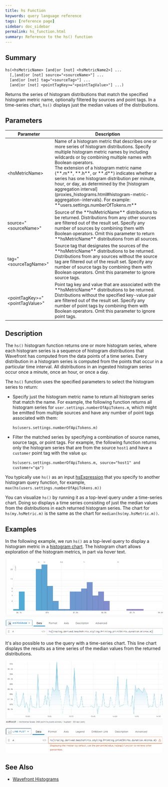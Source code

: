 ```yaml
---
title: hs Function
keywords: query language reference
tags: [reference page]
sidebar: doc_sidebar
permalink: hs_function.html
summary: Reference to the hs() function
---
```

## Summary
```
hs(<hsMetricName> [and|or [not] <hsMetricName2>] ...
  [,|and|or [not] source="<sourceName>"] ...
  [and|or [not] tag="<sourceTag>"] ...
  [and|or [not] <pointTagKey>="<pointTagValue>"] ...)
```

Returns the series of histogram distributions that match the specified histogram metric name, optionally filtered by sources and point tags.
In a time-series chart, `hs()` displays just the median values of the distributions.


## Parameters


<table style="width: 100%;">
<thead>
<tr><th width="30%">Parameter</th><th width="70%">Description</th></tr>
</thead>
<tbody>
<tr>
<td markdown="span">&lt;hsMetricName&gt;</td>
<td markdown="span">Name of a histogram metric that describes one or more series of histogram distributions. Specify multiple histogram metric names by including wildcards or by combining multiple names with Boolean operators.
<br>The extension of a histogram metric name (**.m**, **.h**, or **.d**) indicates whether a series has one histogram distribution per minute, hour, or day, as determined by the [histogram aggregation interval](proxies_histograms.html#histogram-metric-aggregation-intervals). For example: **users.settings.numberOfTokens.m**
</td></tr>
<tr>
<td>source="&lt;sourceName&gt;"</td>
<td markdown="span">Source of the **hsMetricName** distributions to be returned. Distributions from any other sources are filtered out of the result set. Specify any number of sources by combining them with Boolean operators. Omit this parameter to return **hsMetricName** distributions from all sources.</td>
</tr>
<tr>
<td>tag="&lt;sourceTagName&gt;"</td>
<td markdown="span">Source tag that designates the sources of the **hsMetricName** distributions to be returned. Distributions from any sources without the source tag are filtered out of the result set. Specify any number of source tags by combining them with Boolean operators. Omit this parameter to ignore source tags.</td>
</tr>
<tr>
<td>&lt;pointTagKey&gt;="&lt;pointTagValue&gt;"</td>
<td markdown="span">Point tag key and value that are associated with the **hsMetricName** distributions to be returned. Distributions without the specified key-value pair are filtered out of the result set. Specify any number of point tags by combining them with Boolean operators. Omit this parameter to ignore point tags.</td>
</tr>
</tbody>
</table>


## Description

The `hs()` histogram function returns one or more histogram series, where each histogram series is a sequence of histogram distributions that Wavefront has computed from the data points of a time series. Every distribution in a histogram series is computed from the points that occur in a particular time interval. All distributions in an ingested histogram series occur once a minute, once an hour, or once a day.

The `hs()` function uses the specified parameters to select the histogram series to return:
* Specify just the histogram metric name to return all histogram series that match the name. For example, the following function returns all histogram series for `user.settings.numberOfApiTokens.m`, which might be emitted from multiple sources and have any number of point tags associated with them:

  ```
  hs(users.settings.numberOfApiTokens.m)
  ```

* Filter the matched series by specifying a combination of source names, source tags, or point tags. For example, the following function returns only the histogram series that are from the source `host1` and have a `customer` point tag with the value `qa`:

  ```
  hs(users.settings.numberOfApiTokens.m, source="host1" and customer="qa")
  ```

You typically use `hs()` as an input [hsExpression](query_language_reference.html#query-expressions) that you specify to another histogram query function, for example, `max(hs(users.settings.numberOfApiTokens.m))`

You can visualize `hs()` by running it as a top-level query under a time-series chart. Doing so displays a time series consisting of just the median values from the distributions in each returned histogram series. The chart for `hs(my.hsMetric.m)` is the same as the chart for `median(hs(my.hsMetric.m))`.


## Examples

In the following example, we run `hs()` as a top-level query to display a histogram metric in a [histogram chart](ui_chart_reference.html#histogram-chart). The histogram chart allows exploration of the histogram metrics, in part via hover text. 

![hs function histogram chart](images/hs_function_histogram.png)

It's also possible to use the query with a time-series chart. This line chart displays the results as a time series of the median values from the returned distributions.

![hs function line chart](images/hs_function.png)


## See Also

* [Wavefront Histograms](proxies_histograms.html)
